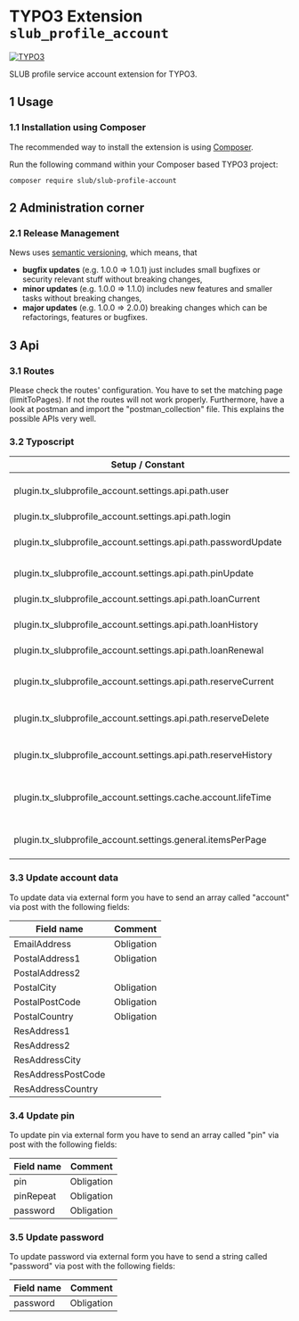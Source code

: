 # TYPO3 Extension `slub_profile_account`

[![TYPO3](https://img.shields.io/badge/TYPO3-11-orange.svg)](https://typo3.org/)

SLUB profile service account extension for TYPO3.

## 1 Usage

### 1.1 Installation using Composer

The recommended way to install the extension is using [Composer][1].

Run the following command within your Composer based TYPO3 project:

```
composer require slub/slub-profile-account
```

## 2 Administration corner

### 2.1 Release Management

News uses [semantic versioning][2], which means, that
* **bugfix updates** (e.g. 1.0.0 => 1.0.1) just includes small bugfixes or security relevant stuff without breaking changes,
* **minor updates** (e.g. 1.0.0 => 1.1.0) includes new features and smaller tasks without breaking changes,
* **major updates** (e.g. 1.0.0 => 2.0.0) breaking changes which can be refactorings, features or bugfixes.

## 3 Api

### 3.1 Routes

Please check the routes' configuration. You have to set the matching page (limitToPages). If not the routes will not work properly.
Furthermore, have a look at postman and import the "postman_collection" file. This explains the possible APIs very well.

### 3.2 Typoscript

| Setup / Constant                                               | Comment                         |
|----------------------------------------------------------------|---------------------------------|
| plugin.tx_slubprofile_account.settings.api.path.user           | Path to get user info / detail  |
| plugin.tx_slubprofile_account.settings.api.path.login          | Path to login                   |
| plugin.tx_slubprofile_account.settings.api.path.passwordUpdate | Path to change password         |
| plugin.tx_slubprofile_account.settings.api.path.pinUpdate      | Path to change pin              |
| plugin.tx_slubprofile_account.settings.api.path.loanCurrent    | Path to loan current            |
| plugin.tx_slubprofile_account.settings.api.path.loanHistory    | Path to loan history            |
| plugin.tx_slubprofile_account.settings.api.path.loanRenewal    | Path to loan loanRenewal        |
| plugin.tx_slubprofile_account.settings.api.path.reserveCurrent | Path to reserve current         |
| plugin.tx_slubprofile_account.settings.api.path.reserveDelete  | Path to delete reservation      |
| plugin.tx_slubprofile_account.settings.api.path.reserveHistory | Path to reserve history         |
| plugin.tx_slubprofile_account.settings.cache.account.lifeTime  | Life time to cache account data |
| plugin.tx_slubprofile_account.settings.general.itemsPerPage    | Items per page for pagination   |

### 3.3 Update account data

To update data via external form you have to send an array called "account" via post with the following fields:

| Field name         | Comment    |
|--------------------|------------|
| EmailAddress       | Obligation |
| PostalAddress1     | Obligation |
| PostalAddress2     |            |
| PostalCity         | Obligation |
| PostalPostCode     | Obligation |
| PostalCountry      | Obligation |
| ResAddress1        |            |
| ResAddress2        |            |
| ResAddressCity     |            |
| ResAddressPostCode |            |
| ResAddressCountry  |            |

### 3.4 Update pin

To update pin via external form you have to send an array called "pin" via post with the following fields:

| Field name | Comment    |
|------------|------------|
| pin        | Obligation |
| pinRepeat  | Obligation |
| password   | Obligation |

### 3.5 Update password

To update password via external form you have to send a string called "password" via post with the following fields:

| Field name | Comment    |
|------------|------------|
| password   | Obligation |

[1]: https://getcomposer.org/
[2]: https://semver.org/

